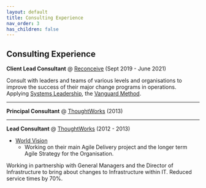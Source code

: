 ```yaml
---
layout: default
title: Consulting Experience
nav_order: 3
has_children: false
---
```


## Consulting Experience

**Client Lead Consultant** @ [Reconceive](https://reconceive.com.au) (Sept 2019 - June 2021)

Consult with leaders and teams of various levels and organisations to improve the success of their major change programs in operations. Applying [Systems Leadership](https://www.sldassociation.com), the [Vanguard Method](https://beyondcommandandcontrol.com/welcome-to-vanguard-e-learning/).

--- 

**Principal Consultant** @ [ThoughtWorks](http://thoughtworks.com) (2013)

---

**Lead Consultant** @ [ThoughtWorks](http://thoughtworks.com) (2012 - 2013)
- [World Vision](https://www.WorldVision.org.au)
	- Working on their main Agile Delivery project and the longer term Agile Strategy for
the Organisation.

Working in partnership with General Managers and the Director of Infrastructure to bring about changes
to Infrastructure within IT. Reduced service times by 70%.
